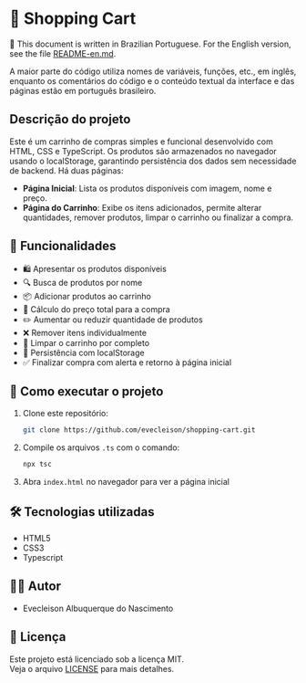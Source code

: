 # 🛒 Shopping Cart

📌 This document is written in Brazilian Portuguese. For the English version, see the file [README-en.md](/README-en.md).

A maior parte do código utiliza nomes de variáveis, funções, etc., em inglês, enquanto os comentários do código e o conteúdo textual da interface e das páginas estão em português brasileiro.

## Descrição do projeto

Este é um carrinho de compras simples e funcional desenvolvido com HTML, CSS e TypeScript. Os produtos são armazenados no navegador usando o localStorage, garantindo persistência dos dados sem necessidade de backend. Há duas páginas:

- **Página Inicial**: Lista os produtos disponíveis com imagem, nome e preço.
- **Página do Carrinho**:  Exibe os itens adicionados, permite alterar quantidades, remover produtos, limpar o carrinho ou finalizar a compra.

## :hammer: Funcionalidades

- 🛍️ Apresentar os produtos disponíveis
- 🔍 Busca de produtos por nome
- 📦 Adicionar produtos ao carrinho
- 🧮 Cálculo do preço total para a compra
- ✏️ Aumentar ou reduzir quantidade de produtos
- ❌ Remover itens individualmente
- 🧹 Limpar o carrinho por completo
- 💾 Persistência com localStorage
- ✅ Finalizar compra com alerta e retorno à página inicial

## 🚀 Como executar o projeto

1. Clone este repositório:
    ```bash
    git clone https://github.com/evecleison/shopping-cart.git
    ```
2. Compile os arquivos `.ts` com o comando:
    ```bash
    npx tsc
    ```
3. Abra `index.html` no navegador para ver a página inicial

## 🛠️ Tecnologias utilizadas

- HTML5
- CSS3
- Typescript

## 👨‍💻 Autor

- Evecleison Albuquerque do Nascimento

## 📄 Licença

Este projeto está licenciado sob a licença MIT.  
Veja o arquivo [LICENSE](https://github.com/evecleison/shopping-cart/blob/main/LICENSE)  para mais detalhes.
